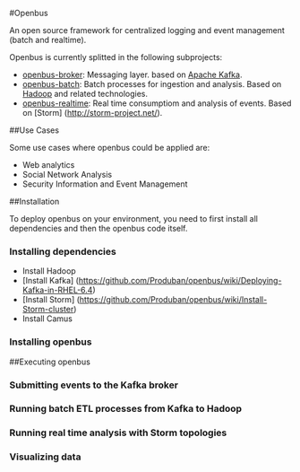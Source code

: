 #Openbus


An open source framework for centralized logging and event management (batch and realtime).

Openbus is currently splitted in the following subprojects:

 -  [openbus-broker](./openbus-broker): Messaging layer. based on [Apache Kafka](https://kafka.apache.org/).
 -  [openbus-batch](./openbus-batch): Batch processes for ingestion and analysis. Based on [Hadoop](http://hadoop.apache.org/) and related technologies.
 -  [openbus-realtime](./openbus-realtime): Real time consumptiom and analysis of events. Based on [Storm] (http://storm-project.net/).

##Use Cases

Some use cases where openbus could be applied are:

  - Web analytics
  - Social Network Analysis
  - Security Information and Event Management

##Installation

To deploy openbus on your environment, you need to first install all dependencies and then the openbus code itself.

### Installing dependencies

  - Install Hadoop
  - [Install Kafka] (https://github.com/Produban/openbus/wiki/Deploying-Kafka-in-RHEL-6.4)
  - [Install Storm] (https://github.com/Produban/openbus/wiki/Install-Storm-cluster)
  - Install Camus


### Installing openbus

##Executing openbus

### Submitting events to the Kafka broker

### Running batch ETL processes from Kafka to Hadoop

### Running real time analysis with Storm topologies

### Visualizing data
